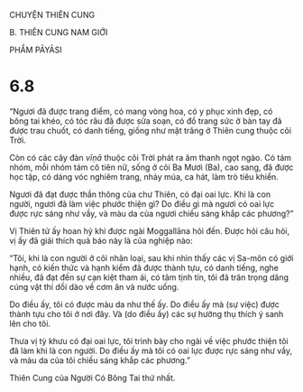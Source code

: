 CHUYỆN THIÊN CUNG

B. THIÊN CUNG NAM GIỚI

PHẨM PĀYĀSI

# 6.8

“Ngươi đã được trang điểm, có mang vòng hoa, có y phục xinh đẹp, có bông tai khéo, có tóc râu đã được sửa soạn, có đồ trang sức ở bàn tay đã được trau chuốt, có danh tiếng, giống như mặt trăng ở Thiên cung thuộc cõi Trời.

Còn có các cây đàn _vīṇā_ thuộc cõi Trời phát ra âm thanh ngọt ngào. Có tám nhóm, mỗi nhóm tám cô tiên nữ, sống ở cõi Ba Mươi (Ba), cao sang, đã được học tập, có dáng vóc nghiêm trang, nhảy múa, ca hát, làm trò tiêu khiển.

Ngươi đã đạt được thần thông của chư Thiên, có đại oai lực. Khi là con người, ngươi đã làm việc phước thiện gì? Do điều gì mà ngươi có oai lực được rực sáng như vầy, và màu da của ngươi chiếu sáng khắp các phương?”

Vị Thiên tử ấy hoan hỷ khi được ngài Moggallāna hỏi đến. Ðược hỏi câu hỏi, vị ấy đã giải thích quả báo này là của nghiệp nào:

“Tôi, khi là con người ở cõi nhân loại, sau khi nhìn thấy các vị Sa-môn có giới hạnh, có kiến thức và hạnh kiểm đã được thành tựu, có danh tiếng, nghe nhiều, đã đạt đến sự cạn kiệt tham ái, có tâm tịnh tín, tôi đã trân trọng dâng cúng vật thí dồi dào về cơm ăn và nước uống.

Do điều ấy, tôi có được màu da như thế ấy. Do điều ấy mà (sự việc) được thành tựu cho tôi ở nơi đây. Và (do điều ấy) các sự hưởng thụ thích ý sanh lên cho tôi.

Thưa vị tỳ khưu có đại oai lực, tôi trình bày cho ngài về việc phước thiện tôi đã làm khi là con người. Do điều ấy mà tôi có oai lực được rực sáng như vầy, và màu da của tôi chiếu sáng khắp các phương.”

Thiên Cung của Người Có Bông Tai thứ nhất.
